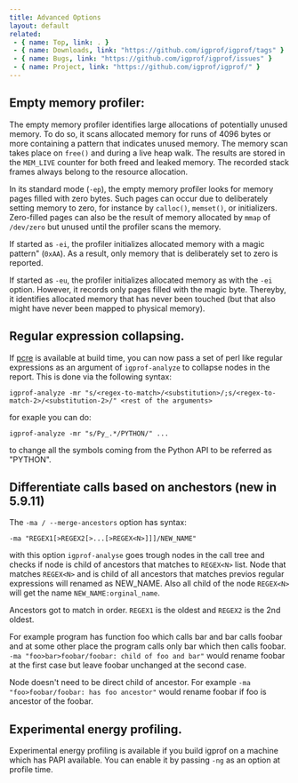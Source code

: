 ```yaml
---
title: Advanced Options
layout: default
related:
 - { name: Top, link: . }
 - { name: Downloads, link: "https://github.com/igprof/igprof/tags" }
 - { name: Bugs, link: "https://github.com/igprof/igprof/issues" }
 - { name: Project, link: "https://github.com/igprof/igprof/" }
---
```

## Empty memory profiler:

The empty memory profiler identifies large allocations of potentially unused
memory. To do so, it scans allocated memory for runs of 4096 bytes or more
containing a pattern that indicates unused memory. The memory scan takes place
on `free()` and during a live heap walk. The results are stored in the `MEM_LIVE`
counter for both freed and leaked memory. The recorded stack frames always
belong to the resource allocation.

In its standard mode (`-ep`), the empty memory profiler looks for memory pages
filled with zero bytes. Such pages can occur due to deliberately setting memory
to zero, for instance by `calloc()`, `memset()`, or initializers. Zero-filled
pages can also be the result of memory allocated by `mmap` of `/dev/zero` but
unused until the profiler scans the memory.

If started as `-ei`, the profiler initializes allocated memory with a magic
pattern" (`0xAA`). As a result, only memory that is deliberately set to zero is
reported.

If started as `-eu`, the profiler initializes allocated memory as with the `-ei`
option. However, it records only pages filled with the magic byte. Thereyby, it
identifies allocated memory that has never been touched (but that also might
have never been mapped to physical memory).

## Regular expression collapsing.

If [pcre](http://www.pcre.org) is available at build time, you can now pass a
set of perl like regular expressions as an argument of `igprof-analyze` to
collapse nodes in the report. This is done via the following syntax:

    igprof-analyze -mr "s/<regex-to-match>/<substitution>/;s/<regex-to-match-2>/<substitution-2>/" <rest of the arguments>

for exaple you can do:
    
    igprof-analyze -mr "s/Py_.*/PYTHON/" ...

to change all the symbols coming from the Python API to be referred as
"PYTHON".

## Differentiate calls based on anchestors (new in 5.9.11)

The `-ma / --merge-ancestors` option has syntax:

    -ma "REGEX1[>REGEX2[>...[>REGEX<N>]]]/NEW_NAME"

with this option `igprof-analyse` goes trough nodes in the call tree and checks
if node is child of ancestors that matches to `REGEX<N>` list.  Node that
matches `REGEX<N>` and is child of all ancestors that matches previos regular
expressions will renamed as NEW_NAME. Also all child of the node `REGEX<N>` will
get the name `NEW_NAME:orginal_name`.

Ancestors got to match in order. `REGEX1` is the oldest and `REGEX2` is the 2nd
oldest.

For example program has function foo which calls bar and bar calls foobar and
at some other place the program calls only bar which then calls foobar.
`-ma "foo>bar>foobar/foobar: child of foo and bar"` would rename foobar at
the first case but leave foobar unchanged at the second case.

Node doesn't need to be direct child of ancestor. For example `-ma
"foo>foobar/foobar: has foo ancestor"` would rename foobar if foo is ancestor of
the foobar.

## Experimental energy profiling.

Experimental energy profiling is available if you build igprof on a machine
which has PAPI available. You can enable it by passing `-ng` as an option at
profile time.
